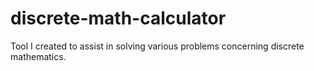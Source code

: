 # discrete-math-calculator
Tool I created to assist in solving various problems concerning discrete mathematics.
